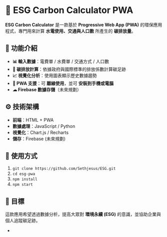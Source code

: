 # 🌿 ESG Carbon Calculator PWA

**ESG Carbon Calculator** 是一款基於 **Progressive Web App (PWA)** 的環保應用程式，專門用來計算 **水電使用、交通與人口數** 所產生的 **碳排放量**。

## 🚀 功能介紹
- **📊 輸入數據**：電費單 / 水費單 / 交通方式 / 人口數
- **🔢 碳排放計算**：依據政府與國際標準的排放係數計算碳足跡
- **📈 視覺化分析**：使用圖表顯示歷史數據趨勢
- **📲 PWA 支援**：可 **離線使用**，並可 **安裝到手機或電腦**
- **☁ Firebase 數據存儲**（未來規劃）

## ⚙️ 技術架構
- **前端**：HTML + PWA
- **數據處理**：JavaScript / Python
- **視覺化**：Chart.js / Recharts
- **儲存**：Firebase (未來規劃)

## 📌 使用方式
1. `git clone https://github.com/Sethjesus/ESG.git`
2. `cd esg-pwa`
3. `npm install`
4. `npm start`

## 📌 目標
這款應用希望透過數據分析，提高大眾對 **環境永續 (ESG)** 的意識，並協助企業與個人追蹤碳足跡。

-
